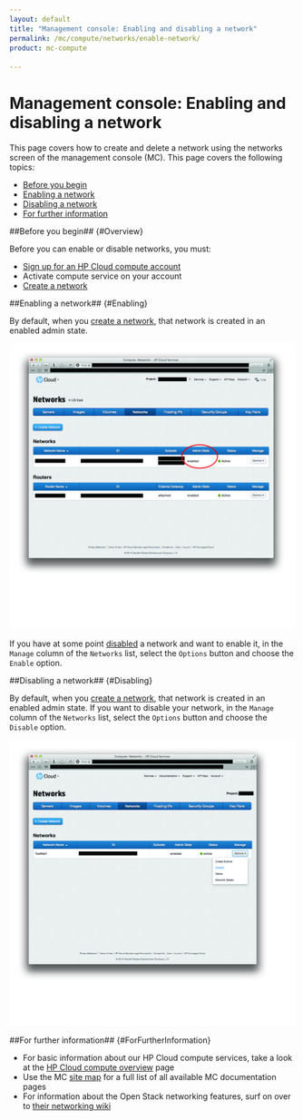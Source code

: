 ```yaml
---
layout: default
title: "Management console: Enabling and disabling a network"
permalink: /mc/compute/networks/enable-network/
product: mc-compute

---
```

# Management console: Enabling and disabling a network

This page covers how to create and delete a network using the networks screen of the management console (MC).  This page covers the following topics:

* [Before you begin](#Overview)
* [Enabling a network](#Enabling)
* [Disabling a network](#Disabling)
* [For further information](#ForFurtherInformation)


##Before you begin## {#Overview}

Before you can enable or disable networks, you must:

* [Sign up for an HP Cloud compute account](https://horizon.hpcloud.com/register)
* Activate compute service on your account
* [Create a network](/mc/compute/networks/create-network/)


##Enabling a network## {#Enabling}

By default, when you [create a network](/mc/compute/networks/create-network#Creating/), that network is created in an enabled admin state.  

<img src="media/compute-networks03.jpg" width="580" alt="" />

If you have at some point [disabled](#Disabling) a network and want to enable it, in the `Manage` column of the `Networks` list, select the `Options` button and choose the `Enable` option.

<!-- Illustration of "Enable" option being selected needed here -->

##Disabling a network## {#Disabling}

By default, when you [create a network](/mc/compute/networks/create-network#Creating/), that network is created in an enabled admin state.  If you want to disable your network, in the `Manage` column of the `Networks` list, select the `Options` button and choose the `Disable` option.

<img src="media/compute-networks04.jpg" width="580" alt="" />


##For further information## {#ForFurtherInformation}

* For basic information about our HP Cloud compute services, take a look at the [HP Cloud compute overview](/compute/) page
* Use the MC [site map](/mc/sitemap) for a full list of all available MC documentation pages
* For information about the Open Stack networking features, surf on over to [their networking wiki](https://wiki.openstack.org/wiki/Quantum)

